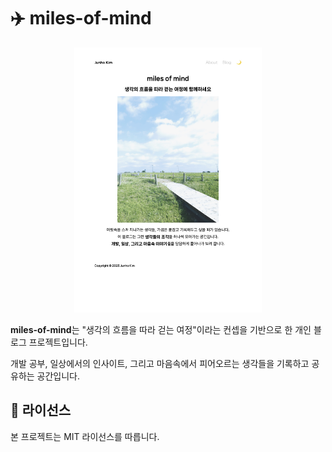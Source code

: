 # ✈️ miles-of-mind

<div align="center">
  <img src="./assets/readme-image.png" width="300">
</div>

**miles-of-mind**는 "생각의 흐름을 따라 걷는 여정"이라는 컨셉을 기반으로 한 개인 블로그 프로젝트입니다.  

개발 공부, 일상에서의 인사이트, 그리고 마음속에서 피어오르는 생각들을 기록하고 공유하는 공간입니다.

## 📜 라이선스

본 프로젝트는 MIT 라이선스를 따릅니다.